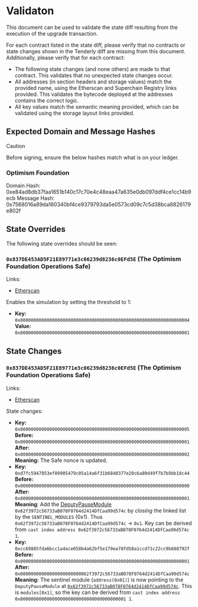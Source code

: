# Validaton

This document can be used to validate the state diff resulting from the execution of the upgrade
transaction.

For each contract listed in the state diff, please verify that no contracts or state changes shown in the Tenderly diff are missing from this document. Additionally, please verify that for each contract:

- The following state changes (and none others) are made to that contract. This validates that no unexpected state changes occur.
- All addresses (in section headers and storage values) match the provided name, using the Etherscan and Superchain Registry links provided. This validates the bytecode deployed at the addresses contains the correct logic.
- All key values match the semantic meaning provided, which can be validated using the storage layout links provided.



## Expected Domain and Message Hashes

> [!CAUTION]
> Before signing, ensure the below hashes match what is on your ledger.
> ### Optimism Foundation
  Domain Hash:     0xe84ad8db37faa1651b140c17c70e4c48eaa47a635e0db097ddf4ce1cc14b9ecb
  Message Hash:    0x7568016a89da160340bf4ce9379793da5e0573cd09c7c5d38bca8826179e802f


## State Overrides

The following state overrides should be seen:

### `0x837DE453AD5F21E89771e3c06239d8236c0EFd5E` (The Optimism Foundation Operations Safe)

Links:

- [Etherscan](https://sepolia.etherscan.io/address/0x837DE453AD5F21E89771e3c06239d8236c0EFd5E)

Enables the simulation by setting the threshold to 1:

- **Key:** `0x0000000000000000000000000000000000000000000000000000000000000004` <br/>
  **Value:** `0x0000000000000000000000000000000000000000000000000000000000000001`

## State Changes

### `0x837DE453AD5F21E89771e3c06239d8236c0EFd5E` (The Optimism Foundation Operations Safe)

Links:

- [Etherscan](https://sepolia.etherscan.io/address/0x837DE453AD5F21E89771e3c06239d8236c0EFd5E)

State changes:

- **Key:** `0x0000000000000000000000000000000000000000000000000000000000000005` <br/>
  **Before:** `0x0000000000000000000000000000000000000000000000000000000000000001`<br/>
  **After:**  `0x0000000000000000000000000000000000000000000000000000000000000002`<br/>
  **Meaning:** The Safe nonce is updated.
- **Key:** `0xd7fc5947853ef89905479c05a14a6f31b6840377e20c6a80d49f7b7b9bb18c44` <br/>
  **Before:** `0x0000000000000000000000000000000000000000000000000000000000000000`<br/>
  **After:**  `0x0000000000000000000000000000000000000000000000000000000000000001`<br/>
  **Meaning**: Add the [DeputyPauseModule](https://sepolia.etherscan.io/address/0x62f3972c56733aB078F0764d2414DfCaa99d574c#code) `0x62f3972c56733aB078F0764d2414DfCaa99d574c` by *closing* the linked list by the `SENTINEL_MODULES` (0x1). Thus `0x62f3972c56733aB078F0764d2414DfCaa99d574c` -> `0x1`. Key can be derived from `cast index address 0x62f3972c56733aB078F0764d2414DfCaa99d574c 1`.
- **Key:** `0xcc69885fda6bcc1a4ace058b4a62bf5e179ea78fd58a1ccd71c22cc9b688792f` <br/>
  **Before:** `0x0000000000000000000000000000000000000000000000000000000000000001`<br/>
  **After:**  `0x00000000000000000000000062f3972c56733aB078F0764d2414DfCaa99d574c`<br/>
  **Meaning:** The sentinel module (`address(0x01)`) is now pointing to the `DeputyPauseModule` at [`0x62f3972c56733aB078F0764d2414DfCaa99d574c`](https://sepolia.etherscan.io/address/0x62f3972c56733aB078F0764d2414DfCaa99d574c). This is `modules[0x1]`, so the key can be derived from `cast index address 0x0000000000000000000000000000000000000001 1`.
